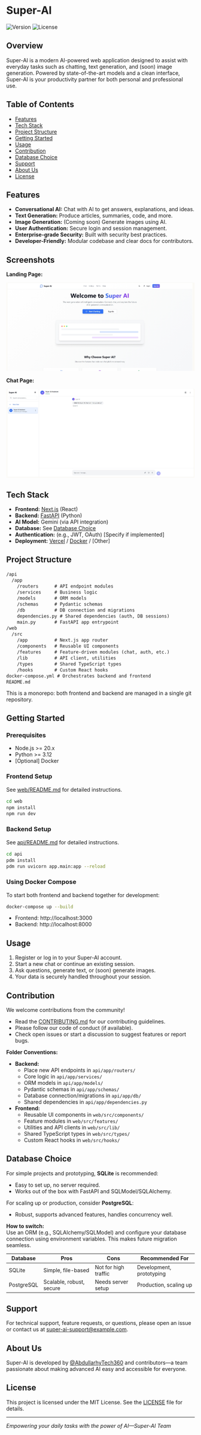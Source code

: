 # Super-AI

![Version](https://img.shields.io/badge/version-0.1.0-blue.svg)
![License](https://img.shields.io/badge/license-MIT-green.svg)

## Overview

Super-AI is a modern AI-powered web application designed to assist with everyday tasks such as chatting, text generation, and (soon) image generation. Powered by state-of-the-art models and a clean interface, Super-AI is your productivity partner for both personal and professional use.

## Table of Contents

- [Features](#features)
- [Tech Stack](#tech-stack)
- [Project Structure](#project-structure)
- [Getting Started](#getting-started)
- [Usage](#usage)
- [Contribution](#contribution)
- [Database Choice](#database-choice)
- [Support](#support)
- [About Us](#about-us)
- [License](#license)

## Features

- **Conversational AI:** Chat with AI to get answers, explanations, and ideas.
- **Text Generation:** Produce articles, summaries, code, and more.
- **Image Generation:** (Coming soon) Generate images using AI.
- **User Authentication:** Secure login and session management.
- **Enterprise-grade Security:** Built with security best practices.
- **Developer-Friendly:** Modular codebase and clear docs for contributors.

## Screenshots

**Landing Page:**

![Super-AI Landing Page](screenshot-1.jpeg)

**Chat Page:**

![Super-AI Chat Page](screenshot-2.jpeg)

## Tech Stack

- **Frontend:** [Next.js](https://nextjs.org/) (React)
- **Backend:** [FastAPI](https://fastapi.tiangolo.com/) (Python)
- **AI Model:** Gemini (via API integration)
- **Database:** See [Database Choice](#database-choice)
- **Authentication:** (e.g., JWT, OAuth) [Specify if implemented]
- **Deployment:** [Vercel](https://vercel.com/) / [Docker](https://www.docker.com/) / [Other]

## Project Structure

```
/api
  /app
    /routers      # API endpoint modules
    /services     # Business logic
    /models       # ORM models
    /schemas      # Pydantic schemas
    /db           # DB connection and migrations
    dependencies.py # Shared dependencies (auth, DB sessions)
    main.py       # FastAPI app entrypoint
/web
  /src
    /app          # Next.js app router
    /components   # Reusable UI components
    /features     # Feature-driven modules (chat, auth, etc.)
    /lib          # API client, utilities
    /types        # Shared TypeScript types
    /hooks        # Custom React hooks
docker-compose.yml # Orchestrates backend and frontend
README.md
```

This is a monorepo: both frontend and backend are managed in a single git repository.

## Getting Started

### Prerequisites

- Node.js >= 20.x
- Python >= 3.12
- [Optional] Docker

### Frontend Setup

See [web/README.md](web/README.md) for detailed instructions.

```bash
cd web
npm install
npm run dev
```

### Backend Setup

See [api/README.md](api/README.md) for detailed instructions.

```bash
cd api
pdm install
pdm run uvicorn app.main:app --reload
```

### Using Docker Compose

To start both frontend and backend together for development:
```bash
docker-compose up --build
```
- Frontend: http://localhost:3000
- Backend: http://localhost:8000

## Usage

1. Register or log in to your Super-AI account.
2. Start a new chat or continue an existing session.
3. Ask questions, generate text, or (soon) generate images.
4. Your data is securely handled throughout your session.

## Contribution

We welcome contributions from the community!

- Read the [CONTRIBUTING.md](CONTRIBUTING.md) for our contributing guidelines.
- Please follow our code of conduct (if available).
- Check open issues or start a discussion to suggest features or report bugs.

**Folder Conventions:**
- **Backend:**
  - Place new API endpoints in `api/app/routers/`
  - Core logic in `api/app/services/`
  - ORM models in `api/app/models/`
  - Pydantic schemas in `api/app/schemas/`
  - Database connection/migrations in `api/app/db/`
  - Shared dependencies in `api/app/dependencies.py`
- **Frontend:**
  - Reusable UI components in `web/src/components/`
  - Feature modules in `web/src/features/`
  - Utilities and API clients in `web/src/lib/`
  - Shared TypeScript types in `web/src/types/`
  - Custom React hooks in `web/src/hooks/`

## Database Choice

For simple projects and prototyping, **SQLite** is recommended:
- Easy to set up, no server required.
- Works out of the box with FastAPI and SQLModel/SQLAlchemy.

For scaling up or production, consider **PostgreSQL**:
- Robust, supports advanced features, handles concurrency well.

**How to switch:**  
Use an ORM (e.g., SQLAlchemy/SQLModel) and configure your database connection using environment variables. This makes future migration seamless.

| Database   | Pros                        | Cons                  | Recommended For         |
|------------|-----------------------------|-----------------------|------------------------|
| SQLite     | Simple, file-based          | Not for high traffic  | Development, prototyping|
| PostgreSQL | Scalable, robust, secure    | Needs server setup    | Production, scaling up |

## Support

For technical support, feature requests, or questions, please open an issue or contact us at [super-ai-support@example.com](#).

## About Us

Super-AI is developed by [@AbdullarhyTech360](https://github.com/AbdullarhyTech360) and contributors—a team passionate about making advanced AI easy and accessible for everyone.

## License

This project is licensed under the MIT License. See the [LICENSE](LICENSE) file for details.

---

*Empowering your daily tasks with the power of AI—Super-AI Team*
